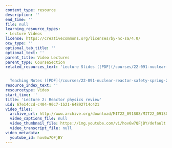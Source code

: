 ```yaml
---
content_type: resource
description: ''
end_time: ''
file: null
learning_resource_types:
- Lecture Videos
license: https://creativecommons.org/licenses/by-nc-sa/4.0/
ocw_type: ''
optional_tab_title: ''
optional_text: ''
parent_title: Video Lectures
parent_type: CourseSection
related_resources_text: 'Lecture Slides ([PDF](/courses/22-091-nuclear-reactor-safety-spring-2008/resources/mit22_091s08_lec02))#


  Teaching Notes ([PDF](/courses/22-091-nuclear-reactor-safety-spring-2008/resources/mit22_091s08_lec02note))'
resource_index_text: ''
resourcetype: Video
start_time: ''
title: 'Lecture 2: Reactor physics review'
uid: 67e14ccd-c404-90c7-1b21-64892714c421
video_files:
  archive_url: http://www.archive.org/download/MIT22_091S08/MIT22_091S08lec02_300k.mp4
  video_captions_file: null
  video_thumbnail_file: https://img.youtube.com/vi/hov6w7QFjBY/default.jpg
  video_transcript_file: null
video_metadata:
  youtube_id: hov6w7QFjBY
---
```


